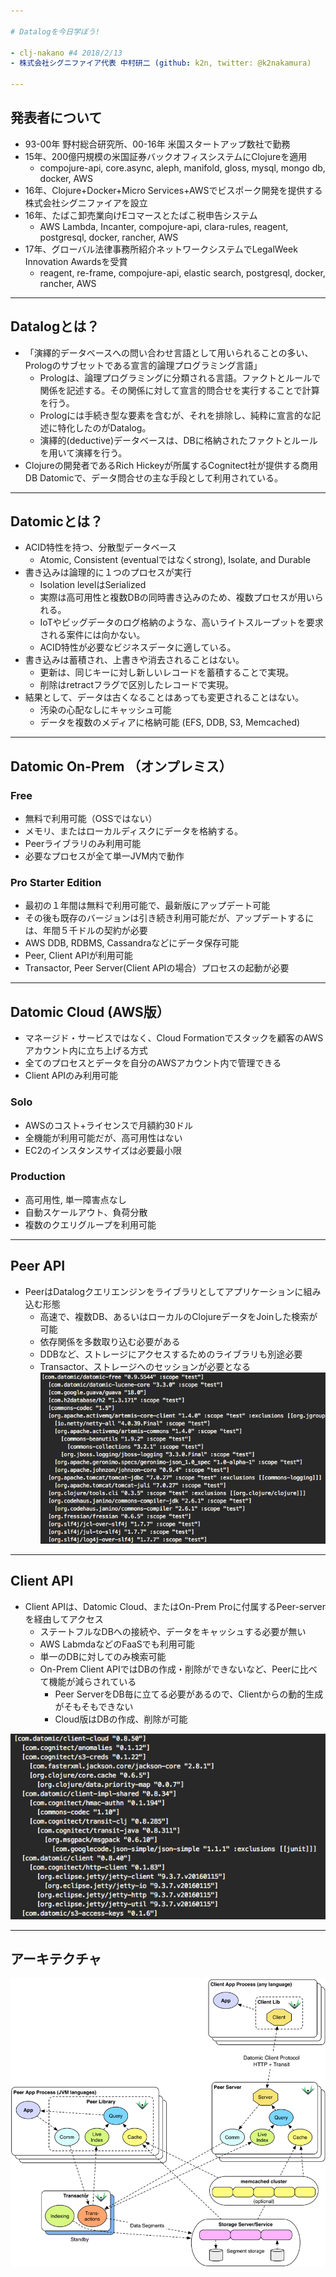 ```yaml
---

# Datalogを今日学ぼう!

- clj-nakano #4 2018/2/13
- 株式会社シグニファイア代表 中村研二 (github: k2n, twitter: @k2nakamura)

---
```


## 発表者について

- 93-00年 野村総合研究所、00-16年 米国スタートアップ数社で勤務
- 15年、200億円規模の米国証券バックオフィスシステムにClojureを適用
    - compojure-api, core.async, aleph, manifold, gloss, mysql, mongo db, docker, AWS
- 16年、Clojure+Docker+Micro Services+AWSでビスポーク開発を提供する株式会社シグニファイアを設立
- 16年、たばこ卸売業向けEコマースとたばこ税申告システム
    - AWS Lambda, Incanter, compojure-api, clara-rules, reagent, postgresql, docker, rancher, AWS
- 17年、グローバル法律事務所紹介ネットワークシステムでLegalWeek Innovation Awardsを受賞
    - reagent, re-frame, compojure-api, elastic search, postgresql, docker, rancher, AWS

---

## Datalogとは？

- 「演繹的データベースへの問い合わせ言語として用いられることの多い、Prologのサブセットである宣言的論理プログラミング言語」
    - Prologは、論理プログラミングに分類される言語。ファクトとルールで関係を記述する。その関係に対して宣言的問合せを実行することで計算を行う。
    - Prologには手続き型な要素を含むが、それを排除し、純粋に宣言的な記述に特化したのがDatalog。
    - 演繹的(deductive)データベースは、DBに格納されたファクトとルールを用いて演繹を行う。
- Clojureの開発者であるRich Hickeyが所属するCognitect社が提供する商用DB Datomicで、データ問合せの主な手段として利用されている。

---

## Datomicとは？

- ACID特性を持つ、分散型データベース
    - Atomic, Consistent (eventualではなくstrong), Isolate, and Durable 
- 書き込みは論理的に１つのプロセスが実行
    - Isolation levelはSerialized
    - 実際は高可用性と複数DBの同時書き込みのため、複数プロセスが用いられる。
    - IoTやビッグデータのログ格納のような、高いライトスループットを要求される案件には向かない。
    - ACID特性が必要なビジネスデータに適している。
- 書き込みは蓄積され、上書きや消去されることはない。
    - 更新は、同じキーに対し新しいレコードを蓄積することで実現。
    - 削除はretractフラグで区別したレコードで実現。
- 結果として、データは古くなることはあっても変更されることはない。
    - 汚染の心配なしにキャッシュ可能
    - データを複数のメディアに格納可能 (EFS, DDB, S3, Memcached)

---

## Datomic On-Prem （オンプレミス）

### Free
- 無料で利用可能（OSSではない）
- メモリ、またはローカルディスクにデータを格納する。
- Peerライブラリのみ利用可能
- 必要なプロセスが全て単一JVM内で動作

### Pro Starter Edition
- 最初の１年間は無料で利用可能で、最新版にアップデート可能
- その後も既存のバージョンは引き続き利用可能だが、アップデートするには、年間５千ドルの契約が必要
- AWS DDB, RDBMS, Cassandraなどにデータ保存可能
- Peer, Client APIが利用可能
- Transactor, Peer Server(Client APIの場合）プロセスの起動が必要

---

## Datomic Cloud (AWS版）
- マネージド・サービスではなく、Cloud Formationでスタックを顧客のAWSアカウント内に立ち上げる方式
- 全てのプロセスとデータを自分のAWSアカウント内で管理できる
- Client APIのみ利用可能

### Solo
- AWSのコスト+ライセンスで月額約30ドル
- 全機能が利用可能だが、高可用性はない
- EC2のインスタンスサイズは必要最小限

### Production
- 高可用性, 単一障害点なし
- 自動スケールアウト、負荷分散
- 複数のクエリグループを利用可能

---

## Peer API

- PeerはDatalogクエリエンジンをライブラリとしてアプリケーションに組み込む形態
    - 高速で、複数DB、あるいはローカルのClojureデータをJoinした検索が可能
    - 依存関係を多数取り込む必要がある
    - DDBなど、ストレージにアクセスするためのライブラリも別途必要
    - Transactor、ストレージへのセッションが必要となる
![peer deps](doc/img/datomic-free-deps.png)

---

## Client API

- Client APIは、Datomic Cloud、またはOn-Prem Proに付属するPeer-serverを経由してアクセス
    - ステートフルなDBへの接続や、データをキャッシュする必要が無い
    - AWS LabmdaなどのFaaSでも利用可能
    - 単一のDBに対してのみ検索可能
    - On-Prem Client APIではDBの作成・削除ができないなど、Peerに比べて機能が減らされている
        - Peer ServerをDB毎に立てる必要があるので、Clientからの動的生成がそもそもできない 
        - Cloud版はDBの作成、削除が可能

![client deps](doc/img/datomic-client-cloud-deps.png)

---

## アーキテクチャ

![アーキテクチャ](doc/img/datomic-architecture.png)



